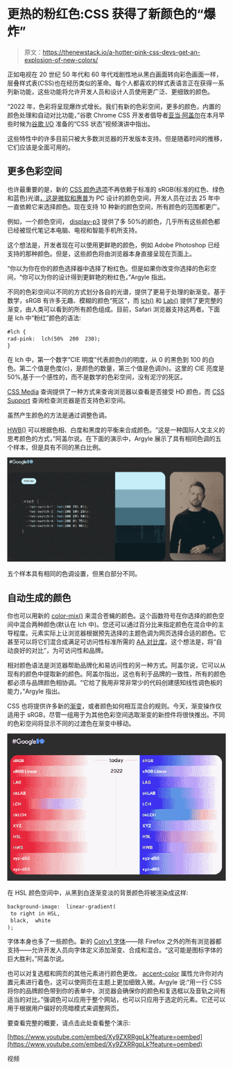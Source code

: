 # 更热的粉红色:CSS 获得了新颜色的“爆炸”

> 原文：<https://thenewstack.io/a-hotter-pink-css-devs-get-an-explosion-of-new-colors/>

正如电视在 20 世纪 50 年代和 60 年代戏剧性地从黑白画面转向彩色画面一样，层叠样式表(CSS)也在经历类似的革命。每个人都喜欢的样式表语言正在获得一系列新功能，这些功能将允许开发人员和设计人员使用更广泛、更细致的颜色。

“2022 年，色彩将呈现爆炸式增长。我们有新的色彩空间，更多的颜色，内置的颜色处理和自动对比功能，”谷歌 Chrome CSS 开发者倡导者[亚当·阿盖尔](https://nerdy.dev/)在本月早些时候为[谷歌 I/O](https://io.google/2022/) 准备的“CSS 状态”视频演讲中指出。

这些特性中的许多目前只被大多数浏览器的开发版本支持。但是随着时间的推移，它们应该是全面可用的。

## 更多色彩空间

也许最重要的是，新的 [CSS 颜色选项](https://www.w3.org/TR/css-color-4/)不再依赖于标准的 sRGB(标准的红色、绿色和蓝色)光谱[，这是微软和惠普](https://www.tomshardware.com/reference/what-is-srgb-a-basic-definition)为 PC 设计的颜色空间，开发人员在过去 25 年中一直依赖它来选择颜色。现在支持 10 种新的颜色空间，所有颜色的范围都更广。

例如，一个颜色空间， [display-p3](https://www.w3.org/TR/css-color-4/#valdef-color-display-p3) 提供了多 50%的颜色，几乎所有这些颜色都已经被现代笔记本电脑、电视和智能手机所支持。

这个想法是，开发者现在可以使用更鲜艳的颜色，例如 Adobe Photoshop 已经支持的那种颜色。但是，这些颜色将由浏览器本身直接呈现在页面上。

“你以为你在你的颜色选择器中选择了粉红色。但是如果你改变你选择的色彩空间，“你可以为你的设计得到更鲜艳的粉红色，”Argyle 指出。

不同的色彩空间以不同的方式划分各自的光谱，提供了更易于处理的新渐变。基于数学，sRGB 有许多无趣、模糊的颜色“死区”，而 [lch()](https://developer.mozilla.org/en-US/docs/Web/CSS/color_value/lch) 和 [Lab()](https://developer.mozilla.org/en-US/docs/Web/CSS/color_value/lab) 提供了更完整的渐变，由人类可以看到的所有颜色组成。目前，Safari 浏览器支持这两者。下面是 lch 中“粉红”颜色的语法:

```
#lch {
rad-pink:  lch(50%  200  230);
}

```

在 lch 中，第一个数字“CIE 明度”代表颜色(l)的明度，从 0 的黑色到 100 的白色。第二个值是色度(c)，是颜色的数量，第三个值是色调(h)。这里的 CIE 亮度是 50%,基于一个感性的，而不是数学的色彩空间，没有泥泞的死区。

[CSS Media](https://css-tricks.com/a-complete-guide-to-css-media-queries/) 查询提供了一种方式来查询浏览器以查看是否接受 HD 颜色，而 [CSS Support](https://developer.mozilla.org/en-US/docs/Web/CSS/@supports) 查询检查浏览器是否支持色彩空间。

虽然产生颜色的方法是通过调整色调。

[HWB()](https://developer.mozilla.org/en-US/docs/Web/CSS/color_value/hwb) 可以根据色相、白度和黑度的平衡来合成颜色。“这是一种国际人文主义的思考颜色的方式，”阿盖尔说。在下面的演示中，Argyle 展示了具有相同色调的五个样本，但是具有不同的黑白比例。

![CSS HWB example](img/a27c93761229265f296d20bfaaa52204.png)

五个样本具有相同的色调设置，但黑白部分不同。

## 自动生成的颜色

你也可以用新的 [color-mix()](https://developer.mozilla.org/en-US/docs/Web/CSS/color_value/color-mix) 来混合苍蝇的颜色。这个函数符号在你选择的颜色空间中混合两种颜色(默认在 lch 中)。您还可以通过百分比来指定颜色在混合中的主导程度。元素实际上让浏览器根据预先选择的主题色调为网页选择合适的颜色。它甚至可以将它们混合成满足可访问性标准所需的 [AA 对比度](https://usecontrast.com/guide)。这个想法是，将“自动良好的对比”，为可访问性和品牌。

相对颜色语法是浏览器帮助品牌化和易访问性的另一种方式。阿盖尔说，它可以从现有的颜色中提取新的颜色。阿盖尔指出，这也有利于品牌的一致性，所有的颜色都必须与品牌颜色相协调。“它给了我用非常非常少的代码创建感知线性调色板的能力，”Argyle 指出。

CSS 也将提供许多新的[渐变](https://xd.adobe.com/ideas/principles/web-design/gradient-color-definition/)，或者颜色如何相互混合的规则。今天，渐变操作仅适用于 sRGB，尽管一组用于为其他色彩空间选取渐变的新控件将很快推出。不同的色彩空间将显示不同的过渡色在渐变中移动。

![](img/0b8a482ac134a21207cdcbe3b2e19dd9.png)

在 HSL 颜色空间中，从黑到白逐渐变淡的背景颜色将被渲染成这样:

```
background-image:  linear-gradient(
 to right in HSL,
 black,  white
);

```

字体本身也多了一些颜色。新的 [Colrv1 字体](https://developer.chrome.com/blog/colrv1-fonts/)——除 Firefox 之外的所有浏览器都支持——允许开发人员向字体定义添加渐变、合成和混合。“这可能是图标字体的巨大胜利，”阿盖尔说。

也可以对复选框和网页的其他元素进行颜色更改。 [accent-color](https://developer.mozilla.org/en-US/docs/Web/CSS/accent-color) 属性允许你对内置元素进行着色，这可以使网页在主题上更加细致入微。Argyle 说:“用一行 CSS 将你的品牌颜色带到你的表单中，浏览器会确保你的颜色和复选框以及音轨之间有适当的对比。”强调色可以应用于整个网站，也可以只应用于选定的元素。它还可以用于根据用户偏好的亮暗模式来调整网页。

要查看完整的概要，请点击此处查看整个演示:

[https://www.youtube.com/embed/Xy9ZXRRgpLk?feature=oembed](https://www.youtube.com/embed/Xy9ZXRRgpLk?feature=oembed)

视频

<svg xmlns:xlink="http://www.w3.org/1999/xlink" viewBox="0 0 68 31" version="1.1"><title>Group</title> <desc>Created with Sketch.</desc></svg>